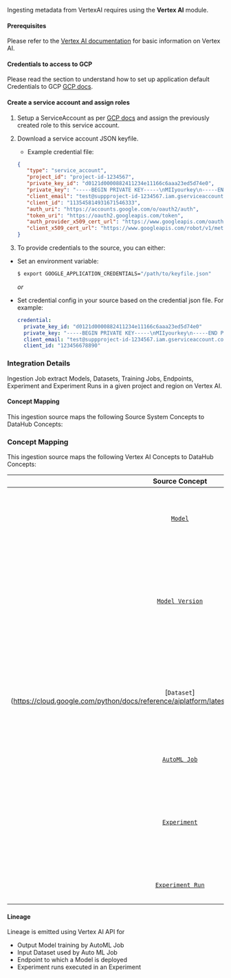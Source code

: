 Ingesting metadata from VertexAI requires using the **Vertex AI** module.

#### Prerequisites
Please refer to the [Vertex AI documentation](https://cloud.google.com/vertex-ai/docs) for basic information on Vertex AI.

#### Credentials to access to GCP
Please read the section to understand how to set up application default Credentials to GCP [GCP docs](https://cloud.google.com/docs/authentication/provide-credentials-adc#how-to).

#### Create a service account and assign roles

1. Setup a ServiceAccount as per [GCP docs](https://cloud.google.com/iam/docs/creating-managing-service-accounts#iam-service-accounts-create-console) and assign the previously created role to this service account.
2. Download a service account JSON keyfile. 
   - Example credential file:

   ```json
   {
      "type": "service_account",
      "project_id": "project-id-1234567",
      "private_key_id": "d0121d0000882411234e11166c6aaa23ed5d74e0",
      "private_key": "-----BEGIN PRIVATE KEY-----\nMIIyourkey\n-----END PRIVATE KEY-----",
      "client_email": "test@suppproject-id-1234567.iam.gserviceaccount.com",
      "client_id": "113545814931671546333",
      "auth_uri": "https://accounts.google.com/o/oauth2/auth",
      "token_uri": "https://oauth2.googleapis.com/token",
      "auth_provider_x509_cert_url": "https://www.googleapis.com/oauth2/v1/certs",
      "client_x509_cert_url": "https://www.googleapis.com/robot/v1/metadata/x509/test%suppproject-id-1234567.iam.gserviceaccount.com"
   }
   ```

3. To provide credentials to the source, you can either:

- Set an environment variable:

   ```sh
   $ export GOOGLE_APPLICATION_CREDENTIALS="/path/to/keyfile.json"
   ```

   _or_

- Set credential config in your source based on the credential json file. For example:

   ```yml
   credential:
     private_key_id: "d0121d0000882411234e11166c6aaa23ed5d74e0"
     private_key: "-----BEGIN PRIVATE KEY-----\nMIIyourkey\n-----END PRIVATE KEY-----\n"
     client_email: "test@suppproject-id-1234567.iam.gserviceaccount.com"
     client_id: "123456678890"
   ```

### Integration Details

Ingestion Job extract Models, Datasets, Training Jobs, Endpoints, Experiment and Experiment Runs in a given project and region on Vertex AI. 

#### Concept Mapping

This ingestion source maps the following Source System Concepts to DataHub Concepts:

### Concept Mapping

This ingestion source maps the following Vertex AI Concepts to DataHub Concepts:

|                                                       Source Concept                                                       |                                              DataHub Concept                                              | Notes                                                                                                                                                                                                                                                      |
|:--------------------------------------------------------------------------------------------------------------------------:|:---------------------------------------------------------------------------------------------------------:|------------------------------------------------------------------------------------------------------------------------------------------------------------------------------------------------------------------------------------------------------------|
|                         [`Model`](https://cloud.google.com/python/docs/reference/aiplatform/latest/google.cloud.aiplatform.Model)                         |        [`MlModelGroup`](https://datahubproject.io/docs/generated/metamodel/entities/mlmodelgroup/)        | The name of a Model Group is the same as Model's name. Registered Models serve as containers for multiple versions of the same model in MLflow.                                                                                                            |
|                      [`Model Version`](https://cloud.google.com/vertex-ai/docs/model-registry/versioning)                       |             [`MlModel`](https://datahubproject.io/docs/generated/metamodel/entities/mlmodel/)             | The name of a Model is `{registered_model_name}{model_name_separator}{model_version}` (e.g. my_vertexai_model_1 for registered model to Model Registry. Each Model Version represents a specific iteration of a model with its own artifacts and metadata. |
|     [`Dataset`] (https://cloud.google.com/python/docs/reference/aiplatform/latest/google.cloud.aiplatform.TextDataset)     |             [`Dataset`](https://datahubproject.io/docs/generated/metamodel/entities/dataset)              | Each Experiment in Vertex AI is mapped to a Container in DataHub. Experiments organize related runs and serve as logical groupings for model development iterations, allowing tracking of parameters, metrics, and artifacts.                              |
|  [`AutoML Job`](https://cloud.google.com/vertex-ai/docs/beginner/beginners-guide)   |      [`DataProcessInstance`](https://datahubproject.io/docs/generated/metamodel/entities/dataprocessinstance/)      | Each Training Job in VertexAI is mapped as DataProcessInstance in DataHub.                                                                                                                                                                                 |
|    [`Experiment`](https://cloud.google.com/python/docs/reference/aiplatform/latest/google.cloud.aiplatform.Experiment)     |           [`Container`](https://datahubproject.io/docs/generated/metamodel/entities/container/)           | Each Experiment in Vertex AI is mapped to a Container in DataHub. Experiments organize related runs and serve as logical groupings for model development iterations, allowing tracking of parameters, metrics, and artifacts.                              |
| [`Experiment Run`](https://cloud.google.com/python/docs/reference/aiplatform/latest/google.cloud.aiplatform.ExperimentRun) | [`DataProcessInstance`](https://datahubproject.io/docs/generated/metamodel/entities/dataprocessinstance/) | Captures the run's execution details, parameters, metrics, and lineage to a model.                                                                                                                                                                         |


#### Lineage

Lineage is emitted using Vertex AI API for

- Output Model training by AutoML Job  
- Input Dataset used by Auto ML Job 
- Endpoint to which a Model is deployed 
- Experiment runs executed in an Experiment 


